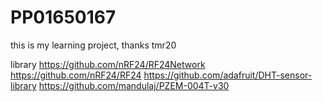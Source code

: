 # PP01650167
this is my learning project, thanks tmr20

library
https://github.com/nRF24/RF24Network 
https://github.com/nRF24/RF24 
https://github.com/adafruit/DHT-sensor-library
https://github.com/mandulaj/PZEM-004T-v30
